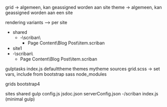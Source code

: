 

grid -> algemeen, kan geassigned worden aan site
theme -> algemeen, kan geassigned worden aan een site

rendering variants --> per site
- shared
  - -\scriban\
    - Page Content\Blog Post\item.scriban   
- site1
 - -\scriban\
    - Page Content\Blog Post\item.scriban   

gulptasks
    index.js
defaulttheme
themes
  mytheme
    sources
      grid.scss -> set vars, include from bootstrap sass node_modules

grids
  bootstrap4

sites
    shared
        gulp
          config.js
          jsdoc.json
          serverConfig.json
        -/scriban
        index.js (minimal gulp)